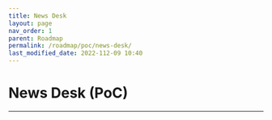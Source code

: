 ```yaml
---
title: News Desk
layout: page
nav_order: 1
parent: Roadmap
permalink: /roadmap/poc/news-desk/
last_modified_date: 2022-112-09 10:40
---
```


# News Desk (PoC)

----------------

